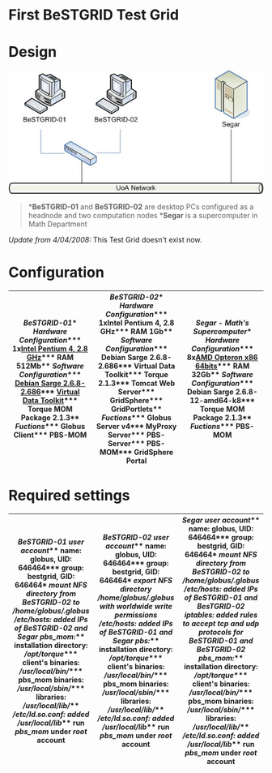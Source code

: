 # First BeSTGRID Test Grid

# Design

![TestBed.jpg](./attachments/TestBed.jpg)
>  ***BeSTGRID-01** and **BeSTGRID-02** are desktop PCs configured as a headnode and two computation nodes
>  ***Segar** is a supercomputer in Math Department

*Update from 4/04/2008:* This Test Grid doesn't exist now.

# Configuration

| ***BeSTGRID-01**** *Hardware Configuration**** 1x[Intel Pentium 4, 2.8 GHz](http://www.intel.com/design/pentium4/datashts/298643.htm)*** RAM 512Mb** *Software Configuration**** [Debian Sarge 2.6.8-2.686](http://www.debian.org/)*** [Virtual Data Toolkit](http://vdt.cs.wisc.edu/)*** Torque MOM Package 2.1.3** *Fuctions**** Globus Client*** PBS-MOM  | ***BeSTGRID-02**** *Hardware Configuration**** 1xIntel Pentium 4, 2.8 GHz*** RAM 1Gb** *Software Configuration**** Debian Sarge 2.6.8-2.686*** Virtual Data Toolkit*** Torque 2.1.3*** Tomcat Web Server*** GridSphere*** GridPortlets** *Fuctions**** Globus Server v4*** MyProxy Server*** PBS-Server*** PBS-MOM*** GridSphere Portal  | ***Segar - Math's Supercomputer**** *Hardware Configuration**** 8x[AMD Opteron x86 64bits](http://www.amd.com/us-en/Processors/ProductInformation/0,,30_118_8796,00.html)*** RAM 32Gb** *Software Configuration**** Debian Sarge 2.6.8-12-amd64-k8*** Torque MOM Package 2.1.3** *Fuctions**** PBS-MOM  |
| ------------------------------------------------------------------------------------------------------------------------------------------------------------------------------------------------------------------------------------------------------------------------------------------------------------------------------------------------------------ | ---------------------------------------------------------------------------------------------------------------------------------------------------------------------------------------------------------------------------------------------------------------------------------------------------------------------------------------- | ------------------------------------------------------------------------------------------------------------------------------------------------------------------------------------------------------------------------------------------------------------------------------------------------------- |

# Required settings

|  ***BeSTGRID-01*** ***user account***** name: globus, UID: 646464*** group: bestgrid, GID: 646464* ***mount** NFS directory from BeSTGRID-02 to */home/globus/.globus** ***/etc/hosts**: added IPs of BeSTGRID-02 and Segar* ***pbs_mom**:*** installation directory: */opt/torque**** client's binaries: */usr/local/bin/**** pbs_mom binaries: */usr/local/sbin/**** libraries: */usr/local/lib/*** ***/etc/ld.so.conf**: added */usr/local/lib**** run *pbs_mom* under *root* account  |  ***BeSTGRID-02*** ***user account***** name: globus, UID: 646464*** group: bestgrid, GID: 646464* ***export** NFS directory */home/globus/.globus* with worldwide write permissions* ***/etc/hosts**: added IPs of BeSTGRID-01 and Segar* ***pbs**:*** installation directory: */opt/torque**** client's binaries: */usr/local/bin/**** pbs_mom binaries: */usr/local/sbin/**** libraries: */usr/local/lib/*** ***/etc/ld.so.conf**: added */usr/local/lib**** run *pbs_mom* under *root* account  |  ***Segar*** ***user account***** name: globus, UID: 646464*** group: bestgrid, GID: 646464* ***mount** NFS directory from BeSTGRID-02 to */home/globus/.globus** ***/etc/hosts**: added IPs of BeSTGRID-01 and BesTGRID-02* ***iptables**:  added rules to accept *tcp* and *udp* protocols for BeSTGRID-01 and BeSTGRID-02* ***pbs_mom**:*** installation directory: */opt/torque**** client's binaries: */usr/local/bin/**** pbs_mom binaries: */usr/local/sbin/**** libraries: */usr/local/lib/*** ***/etc/ld.so.conf**: added */usr/local/lib**** run *pbs_mom* under *root* account  |
| ----------------------------------------------------------------------------------------------------------------------------------------------------------------------------------------------------------------------------------------------------------------------------------------------------------------------------------------------------------------------------------------------------------------------------------------------------------------------------------------- | --------------------------------------------------------------------------------------------------------------------------------------------------------------------------------------------------------------------------------------------------------------------------------------------------------------------------------------------------------------------------------------------------------------------------------------------------------------------------------------------------- | ------------------------------------------------------------------------------------------------------------------------------------------------------------------------------------------------------------------------------------------------------------------------------------------------------------------------------------------------------------------------------------------------------------------------------------------------------------------------------------------------------------------------------------------------------------------------------------------ |
